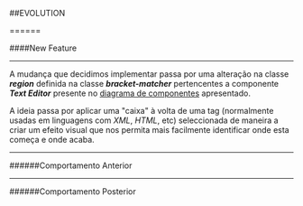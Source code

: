 ##EVOLUTION

======

####New Feature

------

A mudança que decidimos implementar passa por uma alteração na classe **_region_** definida na classe **_bracket-matcher_** pertencentes a componente **_Text Editor_** presente no [diagrama de componentes](https://raw.githubusercontent.com/DiogoXRP/atom/master/ESOF-docs/AtomComponentDiagram.jpg) apresentado.

A ideia passa por aplicar uma "caixa" à volta de uma tag (normalmente usadas em linguagens com *XML*, *HTML*, etc) seleccionada de maneira a criar um efeito visual que nos permita mais facilmente identificar onde esta começa e onde acaba.

------

######Comportamento Anterior

[]()

------

######Comportamento Posterior

[]()
